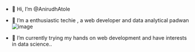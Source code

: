 - 👋 Hi, I’m @AnirudhAtole
- 👀 I’m a enthusiastic techie , a web developer and data analytical padwan ![image](https://user-images.githubusercontent.com/78590717/192446203-9b4ae8da-32c0-4a01-8ead-55eef6be5672.png)

- 🌱 I’m currently trying my hands on web development and have interests in data science..

<!---
AnirudhAtole/AnirudhAtole is a ✨ special ✨ repository because its `README.md` (this file) appears on your GitHub profile.
You can click the Preview link to take a look at your changes.
--->
